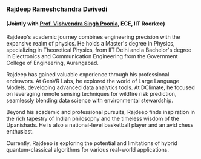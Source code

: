 ### Rajdeep Rameshchandra Dwivedi 
#### (Jointly with [Prof. Vishvendra Singh Poonia](https://ece.iitr.ac.in/vishvendra-singh-poonia/), ECE, IIT Roorkee)


Rajdeep's academic journey combines engineering precision with the expansive realm of physics.
He holds a Master's degree in Physics, specializing in Theoretical Physics, from IIT Delhi and a Bachelor's degree in Electronics and Communication Engineering from the Government College of Engineering, Aurangabad.

Rajdeep has gained valuable experience through his professional endeavors. At GenVR Labs, he explored the world of Large Language Models, developing advanced data analytics tools. At DClimate, he focused on leveraging remote sensing techniques for wildfire risk prediction, seamlessly blending data science with environmental stewardship.

Beyond his academic and professional pursuits, Rajdeep finds inspiration in the rich tapestry of Indian philosophy and the timeless wisdom of the Upanishads. He is also a national-level basketball player and an avid chess enthusiast.

Currently, Rajdeep is exploring the potential and limitations of hybrid quantum-classical algorithms for various real-world applications.